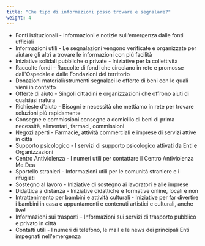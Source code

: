 ```yaml
---
title: "Che tipo di informazioni posso trovare e segnalare?"
weight: 4
---
```


* Fonti istituzionali - Informazioni e notizie sull’emergenza dalle fonti ufficiali
* Informazioni utili - Le segnalazioni vengono verificate e organizzate per aiutare gli altri a trovare le informazioni con più facilità
* Iniziative solidali pubbliche o private - Iniziative per la collettività
* Raccolte fondi - Raccolte di fondi che circolano in rete e promosse dall'Ospedale e dalle Fondazioni del territorio
* Donazioni materiali/strumenti segnalaci le offerte di beni con le quali vieni in contatto
* Offerte di aiuto - Singoli cittadini e organizzazioni che offrono aiuti di qualsiasi natura
* Richieste d’aiuto - Bisogni e necessità che mettiamo in rete per trovare soluzioni più rapidamente
* Consegne e commissioni consegne a domicilio di beni di prima necessità, alimentari, farmaci, commissioni
* Negozi aperti - Farmacie, attività commerciali e imprese di servizi attive in città
* Supporto psicologico - I servizi di supporto psicologico attivati da Enti e Organizzazioni
* Centro Antiviolenza - I numeri utili per contattare il Centro Antiviolenza Me.Dea
* Sportello stranieri - Informazioni utili per le comunità straniere e i rifugiati
* Sostegno al lavoro - Iniziative di sostegno ai lavoratori e alle imprese
* Didattica a distanza - Iniziative didattiche e formative online, locali e non
* Intrattenimento  per bambini e attività culturali -  Iniziative per far divertire i bambini in casa e appuntamenti e contenuti artistici e culturali, anche live!
* Informazioni sui trasporti - Informazioni sui servizi di trasporto pubblico e privato in città
* Contatti utili - I numeri di telefono, le mail e le news dei principali Enti impegnati nell'emergenza
